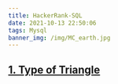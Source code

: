 ```yaml
---
title: HackerRank-SQL
date: 2021-10-13 22:50:06
tags: Mysql
banner_img: /img/MC_earth.jpg
---
```

## [1. Type of Triangle](https://www.hackerrank.com/challenges/what-type-of-triangle/problem?isFullScreen=true)